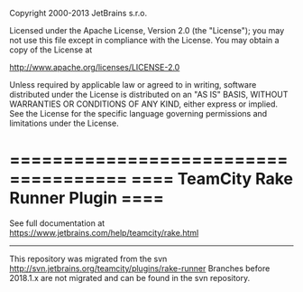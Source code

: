 Copyright 2000-2013 JetBrains s.r.o.

Licensed under the Apache License, Version 2.0 (the "License");
you may not use this file except in compliance with the License.
You may obtain a copy of the License at

http://www.apache.org/licenses/LICENSE-2.0

Unless required by applicable law or agreed to in writing, software
distributed under the License is distributed on an "AS IS" BASIS,
WITHOUT WARRANTIES OR CONDITIONS OF ANY KIND, either express or implied.
See the License for the specific language governing permissions and
limitations under the License.

=====================================
==== TeamCity Rake Runner Plugin ====
=====================================
  
See full documentation at https://www.jetbrains.com/help/teamcity/rake.html

---
This repository was migrated from the svn http://svn.jetbrains.org/teamcity/plugins/rake-runner
Branches before 2018.1.x are not migrated and can be found in the svn repository.
